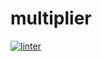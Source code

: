 # multiplier
[![linter](https://github.com/Aidan-Lieb/multiplier/workflows/linter/badge.svg)](https://github.com/marketplace/actions/super-linter)
